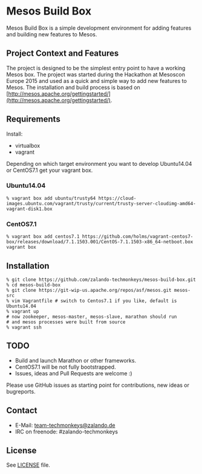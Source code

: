 # Mesos Build Box

Mesos Build Box is a simple development environment for adding features and building new features to Mesos.


## Project Context and Features
The project is designed to be the simplest entry point to have a working Mesos box. The project was started during the Hackathon at Mesoscon Europe 2015 and used as a quick and simple way to add new features to Mesos.
The installation and build process is based on
[http://mesos.apache.org/gettingstarted/](http://mesos.apache.org/gettingstarted/).

## Requirements

Install:
- virtualbox
- vagrant

Depending on which target environment you want to develop Ubuntu14.04
or CentOS7.1 get your vagrant box.

### Ubuntu14.04

    % vagrant box add ubuntu/trusty64 https://cloud-images.ubuntu.com/vagrant/trusty/current/trusty-server-cloudimg-amd64-vagrant-disk1.box

### CentOS7.1

    % vagrant box add centos7.1 https://github.com/holms/vagrant-centos7-box/releases/download/7.1.1503.001/CentOS-7.1.1503-x86_64-netboot.box
    vagrant box

## Installation

    % git clone https://github.com/zalando-techmonkeys/mesos-build-box.git
    % cd mesos-build-box
    % git clone https://git-wip-us.apache.org/repos/asf/mesos.git mesos-src
    % vim Vagrantfile # switch to Centos7.1 if you like, default is Ubuntu14.04
    % vagrant up
    # now zookeeper, mesos-master, mesos-slave, marathon should run
    # and mesos processes were built from source
    % vagrant ssh

## TODO

- Build and launch Marathon or other frameworks.
- CentOS7.1 will be not fully bootstrapped.
- Issues, ideas and Pull Requests are welcome :)

Please use GitHub issues as starting point for contributions, new
ideas or bugreports.

## Contact

* E-Mail: team-techmonkeys@zalando.de
* IRC on freenode: #zalando-techmonkeys

## License

See [LICENSE](LICENSE) file.
